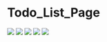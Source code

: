 # Todo_List_Page

![](https://pbs.twimg.com/media/FgdA352WYAAe0pA?format=jpg&name=large)
![](https://pbs.twimg.com/media/FgdAtiuXoAEm6Go?format=jpg&name=large)
![](https://pbs.twimg.com/media/FgX8B9YXEAEkR5M?format=jpg&name=large)
![](https://pbs.twimg.com/media/FgVO6NiWAAAhDdK?format=jpg&name=large)
![](https://pbs.twimg.com/media/FgUb827XEAAHdk7?format=png&name=small)












